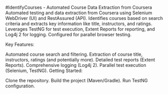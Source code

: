 #IdentifyCourses - Automated Course Data Extraction from Coursera
Automated testing and data extraction from Coursera using Selenium WebDriver (UI) and RestAssured (API). Identifies courses based on search criteria and extracts key information like title, instructors, and ratings. Leverages TestNG for test execution, Extent Reports for reporting, and Log4j 2 for logging. Configured for parallel browser testing.

Key Features:

Automated course search and filtering.
Extraction of course title, instructors, ratings (and potentially more).
Detailed test reports (Extent Reports).
Comprehensive logging (Log4j 2).
Parallel test execution (Selenium, TestNG).
Getting Started:

Clone the repository.
Build the project (Maven/Gradle).
Run TestNG configuration.
